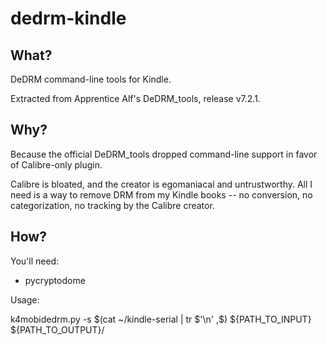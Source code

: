 # dedrm-kindle

## What?

DeDRM command-line tools for Kindle.

Extracted from Apprentice Alf's DeDRM_tools, release v7.2.1.

## Why?

Because the official DeDRM_tools dropped command-line support in favor of Calibre-only plugin.

Calibre is bloated, and the creator is egomaniacal and untrustworthy.  All I need is a way to remove DRM from my Kindle books -- no conversion, no categorization, no tracking by the Calibre creator.

## How?

You'll need:

* pycryptodome

Usage:

k4mobidedrm.py -s $(cat ~/kindle-serial | tr $'\n' ,$) ${PATH_TO_INPUT} ${PATH_TO_OUTPUT}/
